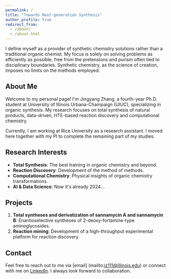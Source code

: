 ```yaml
---
permalink: /
title: "Towards Next-generation Synthesis"
author_profile: true
redirect_from: 
  - /about/
  - /about.html
---
```


I define myself as a provider of synthetic chemistry solutions rather than a traditional organic chemist. My focus is solely on solving problems as efficiently as possible, free from the pretensions and purism often tied to disciplinary boundaries. Synthetic chemistry, as the science of creation, imposes no limits on the methods employed.

## About Me
Welcome to my personal page! I'm Jingyang Zhang, a fourth-year Ph.D. student at University of Illinois Urbana-Champaign (UIUC), specializing in organic synthesis. My research focuses on total synthesis of natural products, data-driven, HTE-based reaction discovery and computational chemistry.  

Currently, I am working at Rice University as a research assistant. I moved here together with my PI to complete the remaining part of my studies.

## Research Interests
- **Total Synthesis**: The best training in organic chemistry and beyond.
- **Reaction Discovery**: Development of the method of methods.
- **Computational Chemistry**: Physical insights of organic chemistry transformations.
- **AI & Data Science**: Now it's already 2024...

## Projects
1. **Total syntheses and derivatization of sannamycin A and sannamycin B**: Enantioselective syntheses of 2-deoxy-fortamine-type aminoglycosides.
2. **Reaction mining**: Development of a high-throughput experimental platform for reaction discovery.

## Contact
Feel free to reach out to me via [email] (mailto:jz111@illinois.edu) or connect with me on [LinkedIn](https://www.linkedin.com/in/jingyangzhang-chem/). I always look forward to collaboration.
